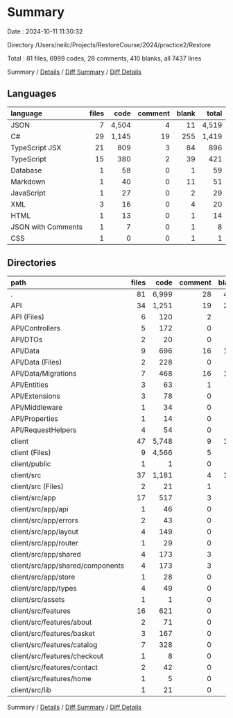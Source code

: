 # Summary

Date : 2024-10-11 11:30:32

Directory /Users/neilc/Projects/RestoreCourse/2024/practice2/Restore

Total : 81 files,  6999 codes, 28 comments, 410 blanks, all 7437 lines

Summary / [Details](details.md) / [Diff Summary](diff.md) / [Diff Details](diff-details.md)

## Languages
| language | files | code | comment | blank | total |
| :--- | ---: | ---: | ---: | ---: | ---: |
| JSON | 7 | 4,504 | 4 | 11 | 4,519 |
| C# | 29 | 1,145 | 19 | 255 | 1,419 |
| TypeScript JSX | 21 | 809 | 3 | 84 | 896 |
| TypeScript | 15 | 380 | 2 | 39 | 421 |
| Database | 1 | 58 | 0 | 1 | 59 |
| Markdown | 1 | 40 | 0 | 11 | 51 |
| JavaScript | 1 | 27 | 0 | 2 | 29 |
| XML | 3 | 16 | 0 | 4 | 20 |
| HTML | 1 | 13 | 0 | 1 | 14 |
| JSON with Comments | 1 | 7 | 0 | 1 | 8 |
| CSS | 1 | 0 | 0 | 1 | 1 |

## Directories
| path | files | code | comment | blank | total |
| :--- | ---: | ---: | ---: | ---: | ---: |
| . | 81 | 6,999 | 28 | 410 | 7,437 |
| API | 34 | 1,251 | 19 | 263 | 1,533 |
| API (Files) | 6 | 120 | 2 | 20 | 142 |
| API/Controllers | 5 | 172 | 0 | 45 | 217 |
| API/DTOs | 2 | 20 | 0 | 4 | 24 |
| API/Data | 9 | 696 | 16 | 139 | 851 |
| API/Data (Files) | 2 | 228 | 0 | 12 | 240 |
| API/Data/Migrations | 7 | 468 | 16 | 127 | 611 |
| API/Entities | 3 | 63 | 1 | 16 | 80 |
| API/Extensions | 3 | 78 | 0 | 18 | 96 |
| API/Middleware | 1 | 34 | 0 | 8 | 42 |
| API/Properties | 1 | 14 | 0 | 1 | 15 |
| API/RequestHelpers | 4 | 54 | 0 | 12 | 66 |
| client | 47 | 5,748 | 9 | 147 | 5,904 |
| client (Files) | 9 | 4,566 | 5 | 25 | 4,596 |
| client/public | 1 | 1 | 0 | 0 | 1 |
| client/src | 37 | 1,181 | 4 | 122 | 1,307 |
| client/src (Files) | 2 | 21 | 1 | 3 | 25 |
| client/src/app | 17 | 517 | 3 | 58 | 578 |
| client/src/app/api | 1 | 46 | 0 | 7 | 53 |
| client/src/app/errors | 2 | 43 | 0 | 3 | 46 |
| client/src/app/layout | 4 | 149 | 0 | 19 | 168 |
| client/src/app/router | 1 | 29 | 0 | 1 | 30 |
| client/src/app/shared | 4 | 173 | 3 | 21 | 197 |
| client/src/app/shared/components | 4 | 173 | 3 | 21 | 197 |
| client/src/app/store | 1 | 28 | 0 | 3 | 31 |
| client/src/app/types | 4 | 49 | 0 | 4 | 53 |
| client/src/assets | 1 | 1 | 0 | 0 | 1 |
| client/src/features | 16 | 621 | 0 | 59 | 680 |
| client/src/features/about | 2 | 71 | 0 | 6 | 77 |
| client/src/features/basket | 3 | 167 | 0 | 18 | 185 |
| client/src/features/catalog | 7 | 328 | 0 | 29 | 357 |
| client/src/features/checkout | 1 | 8 | 0 | 1 | 9 |
| client/src/features/contact | 2 | 42 | 0 | 5 | 47 |
| client/src/features/home | 1 | 5 | 0 | 0 | 5 |
| client/src/lib | 1 | 21 | 0 | 2 | 23 |

Summary / [Details](details.md) / [Diff Summary](diff.md) / [Diff Details](diff-details.md)